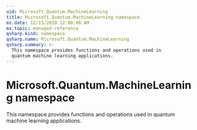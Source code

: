 ```yaml
---
uid: Microsoft.Quantum.MachineLearning
title: Microsoft.Quantum.MachineLearning namespace
ms.date: 12/13/2020 12:00:00 AM
ms.topic: managed-reference
qsharp.kind: namespace
qsharp.name: Microsoft.Quantum.MachineLearning
qsharp.summary: >-
  This namespace provides functions and operations used in
  quantum machine learning applications.
---
```


# Microsoft.Quantum.MachineLearning namespace

This namespace provides functions and operations used inquantum machine learning applications.

